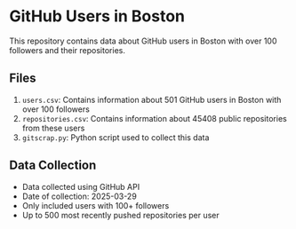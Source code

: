 # GitHub Users in Boston

This repository contains data about GitHub users in Boston with over 100 followers and their repositories.

## Files

1. `users.csv`: Contains information about 501 GitHub users in Boston with over 100 followers
2. `repositories.csv`: Contains information about 45408 public repositories from these users
3. `gitscrap.py`: Python script used to collect this data

## Data Collection

- Data collected using GitHub API
- Date of collection: 2025-03-29
- Only included users with 100+ followers
- Up to 500 most recently pushed repositories per user
